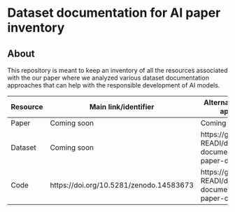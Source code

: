 # Dataset documentation for AI paper inventory

## About
This repository is meant to keep an inventory of all the resources associated with the our paper where we analyzed various dataset documentation approaches that can help with the responsible development of AI models.

<table>
<thead>
  <tr>
    <th> Resource </th>
    <th> Main link/identifier </th>
    <th> Alternative link(s) if applicable </th>
  </tr>
</thead>
<tbody>
  <tr>
    <td> Paper </td>
    <td> Coming soon </td>
    <td> Coming soon </td>
  </tr>
  <tr>
    <td> Dataset </td>
    <td> Coming soon </td>
    <td> https://github.com/AI-READI/dataset-documentation-paper-dataset </td>
  </tr>
  <tr>
    <td> Code </td>
    <td> https://doi.org/10.5281/zenodo.14583673 </td>
    <td> https://github.com/AI-READI/dataset-documentation-paper-code </td>
  </tr>
</tbody>
</table>
